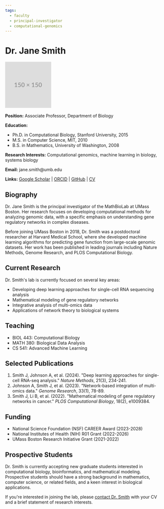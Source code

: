```yaml
---
tags:
  - faculty
  - principal-investigator
  - computational-genomics
---
```


# Dr. Jane Smith

<div class="profile-container">
    <div class="profile-image">
        <img src="../../../assets/images/people/placeholder.png" alt="Dr. Jane Smith">
    </div>
    <div class="profile-content">
        <p><strong>Position:</strong> Associate Professor, Department of Biology</p>
        <p><strong>Education:</strong></p>
        <ul>
            <li>Ph.D. in Computational Biology, Stanford University, 2015</li>
            <li>M.S. in Computer Science, MIT, 2010</li>
            <li>B.S. in Mathematics, University of Washington, 2008</li>
        </ul>
        <p><strong>Research Interests:</strong> Computational genomics, machine learning in biology, systems biology</p>
        <p><strong>Email:</strong> jane.smith@umb.edu</p>
        <p><strong>Links:</strong> 
            <a href="https://scholar.google.com/citations?user=example" target="_blank">Google Scholar</a> | 
            <a href="https://orcid.org/0000-0000-0000-0000" target="_blank">ORCID</a> | 
            <a href="https://github.com/jane-smith" target="_blank">GitHub</a> | 
            <a href="../../../assets/docs/cv-jane-smith.pdf" target="_blank">CV</a>
        </p>
    </div>
</div>

## Biography

Dr. Jane Smith is the principal investigator of the MathBioLab at UMass Boston. Her research focuses on developing computational methods for analyzing genomic data, with a specific emphasis on understanding gene regulatory networks in complex diseases.

Before joining UMass Boston in 2018, Dr. Smith was a postdoctoral researcher at Harvard Medical School, where she developed machine learning algorithms for predicting gene function from large-scale genomic datasets. Her work has been published in leading journals including Nature Methods, Genome Research, and PLOS Computational Biology.

## Current Research

Dr. Smith's lab is currently focused on several key areas:

- Developing deep learning approaches for single-cell RNA sequencing analysis
- Mathematical modeling of gene regulatory networks
- Integrative analysis of multi-omics data
- Applications of network theory to biological systems

## Teaching

- BIOL 443: Computational Biology
- MATH 380: Biological Data Analysis
- CS 541: Advanced Machine Learning

## Selected Publications

1. Smith J, Johnson A, et al. (2024). "Deep learning approaches for single-cell RNA-seq analysis." *Nature Methods*, 21(3), 234-241.
2. Johnson A, Smith J, et al. (2023). "Network-based integration of multi-omics data." *Genome Research*, 33(1), 78-89.
3. Smith J, Li B, et al. (2022). "Mathematical modeling of gene regulatory networks in cancer." *PLOS Computational Biology*, 18(2), e1009384.

## Funding

- National Science Foundation (NSF) CAREER Award (2023-2028)
- National Institutes of Health (NIH) R01 Grant (2022-2026)
- UMass Boston Research Initiative Grant (2021-2022)

## Prospective Students

Dr. Smith is currently accepting new graduate students interested in computational biology, bioinformatics, and mathematical modeling. Prospective students should have a strong background in mathematics, computer science, or related fields, and a keen interest in biological applications.

If you're interested in joining the lab, please [contact Dr. Smith](mailto:jane.smith@umb.edu) with your CV and a brief statement of research interests.
